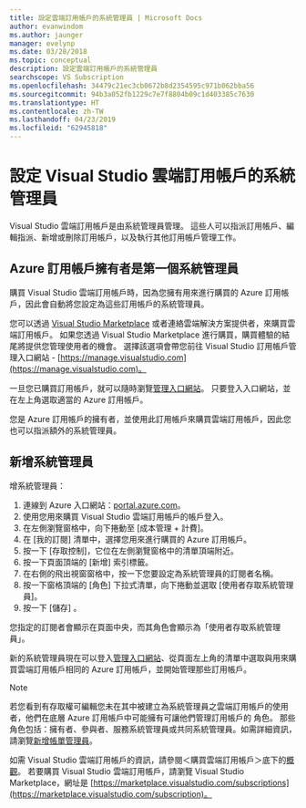 ```yaml
---
title: 設定雲端訂用帳戶的系統管理員 | Microsoft Docs
author: evanwindom
ms.author: jaunger
manager: evelynp
ms.date: 03/28/2018
ms.topic: conceptual
description: 設定雲端訂用帳戶的系統管理員
searchscope: VS Subscription
ms.openlocfilehash: 34479c21ec3cb0672b8d2354595c971b062bba56
ms.sourcegitcommit: 94b3a052fb1229c7e7f8804b09c1d403385c7630
ms.translationtype: HT
ms.contentlocale: zh-TW
ms.lasthandoff: 04/23/2019
ms.locfileid: "62945818"
---
```

# <a name="set-up-administrators-for-visual-studio-cloud-subscriptions"></a>設定 Visual Studio 雲端訂用帳戶的系統管理員

Visual Studio 雲端訂用帳戶是由系統管理員管理。 這些人可以指派訂用帳戶、編輯指派、新增或刪除訂用帳戶，以及執行其他訂用帳戶管理工作。

## <a name="the-azure-subscription-owner-is-the-first-administrator"></a>Azure 訂用帳戶擁有者是第一個系統管理員

購買 Visual Studio 雲端訂用帳戶時，因為您擁有用來進行購買的 Azure 訂用帳戶，因此會自動將您設定為這些訂用帳戶的系統管理員。

您可以透過 [Visual Studio Marketplace](https://marketplace.visualstudio.com/subscriptions) 或者連絡雲端解決方案提供者，來購買雲端訂用帳戶。 如果您透過 Visual Studio Marketplace 進行購買，購買體驗的結尾將提供您管理使用者的機會。 選擇該選項會帶您前往 Visual Studio 訂用帳戶管理入口網站 - [https://manage.visualstudio.com](https://manage.visualstudio.com)。

一旦您已購買訂用帳戶，就可以隨時瀏覽[管理入口網站](https://manage.visualstudio.com)。 只要登入入口網站，並在左上角選取適當的 Azure 訂用帳戶。

您是 Azure 訂用帳戶的擁有者，並使用此訂用帳戶來購買雲端訂用帳戶，因此您也可以指派額外的系統管理員。

## <a name="add-administrators"></a>新增系統管理員

增系統管理員：

1. 連線到 Azure 入口網站：[portal.azure.com](https://portal.azure.com)。
2. 使用您用來購買 Visual Studio 雲端訂用帳戶的帳戶登入。
3. 在左側瀏覽窗格中，向下捲動至 [成本管理 + 計費]。
4. 在 [我的訂閱] 清單中，選擇您用來進行購買的 Azure 訂用帳戶。
5. 按一下 [存取控制]，它位在左側瀏覽窗格中的清單頂端附近。
6. 按一下頁面頂端的 [新增] 索引標籤。
7. 在右側的飛出視窗窗格中，按一下您要設定為系統管理員的訂閱者名稱。
8. 按一下窗格頂端的 [角色] 下拉式清單，向下捲動並選取 [使用者存取系統管理員]。
9. 按一下 [儲存] 。

您指定的訂閱者會顯示在頁面中央，而其角色會顯示為「使用者存取系統管理員」。

新的系統管理員現在可以登入[管理入口網站](https://manage.visualstudio.com)、從頁面左上角的清單中選取與用來購買雲端訂用帳戶相同的 Azure 訂用帳戶，並開始管理那些訂用帳戶。

> [!NOTE]
> 若您看到有存取權可編輯您未在其中被建立為系統管理員之雲端訂用帳戶的使用者，他們在底層 Azure 訂用帳戶中可能擁有可讓他們管理訂用帳戶的 角色。 那些角色包括：擁有者、參與者、服務系統管理員或共同系統管理員。如需詳細資訊，請瀏覽[新增帳單管理員](/azure/devops/organizations/billing/add-backup-billing-managers?view=vsts)。

如需 Visual Studio 雲端訂用帳戶的資訊，請參閱＜購買雲端訂用帳戶＞底下的[概觀](vscloud-overview.md)。 若要購買 Visual Studio 雲端訂用帳戶，請瀏覽 Visual Studio Marketplace，網址是 [https://marketplace.visualstudio.com/subscriptions](https://marketplace.visualstudio.com/subscription)。